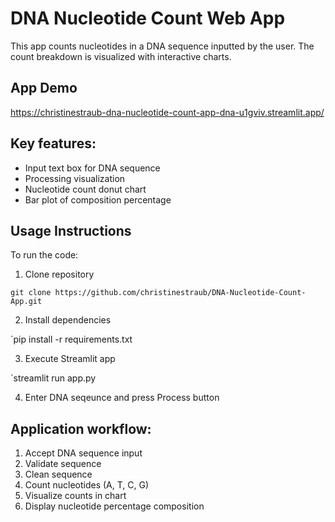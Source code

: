 # DNA Nucleotide Count Web App

This app counts nucleotides in a DNA sequence inputted by the user. The count breakdown is visualized with interactive charts.

## App Demo

https://christinestraub-dna-nucleotide-count-app-dna-u1gviv.streamlit.app/


## Key features:

- Input text box for DNA sequence
- Processing visualization
- Nucleotide count donut chart
- Bar plot of composition percentage


## Usage Instructions

To run the code:

1. Clone repository

`git clone https://github.com/christinestraub/DNA-Nucleotide-Count-App.git`

2. Install dependencies

`pip install -r requirements.txt

3. Execute Streamlit app

`streamlit run app.py

4. Enter DNA seqeunce and press Process button

## Application workflow:


1. Accept DNA sequence input
2. Validate sequence
3. Clean sequence
4. Count nucleotides (A, T, C, G)
5. Visualize counts in chart
6. Display nucleotide percentage composition
